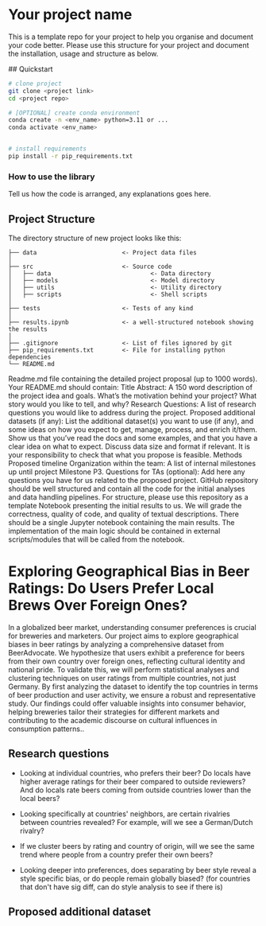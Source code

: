 # Your project name
This is a template repo for your project to help you organise and document your code better. 
Please use this structure for your project and document the installation, usage and structure as below.

## Quickstart

```bash
# clone project
git clone <project link>
cd <project repo>

# [OPTIONAL] create conda environment
conda create -n <env_name> python=3.11 or ...
conda activate <env_name>


# install requirements
pip install -r pip_requirements.txt
```



### How to use the library
Tell us how the code is arranged, any explanations goes here.



## Project Structure

The directory structure of new project looks like this:

```
├── data                        <- Project data files
│
├── src                         <- Source code
│   ├── data                            <- Data directory
│   ├── models                          <- Model directory
│   ├── utils                           <- Utility directory
│   ├── scripts                         <- Shell scripts
│
├── tests                       <- Tests of any kind
│
├── results.ipynb               <- a well-structured notebook showing the results
│
├── .gitignore                  <- List of files ignored by git
├── pip_requirements.txt        <- File for installing python dependencies
└── README.md
```


Readme.md file containing the detailed project proposal (up to 1000 words). Your README.md should contain:
    Title
    Abstract: A 150 word description of the project idea and goals. What’s the motivation behind your project? What story would you like to tell, and why?
    Research Questions: A list of research questions you would like to address during the project.
    Proposed additional datasets (if any): List the additional dataset(s) you want to use (if any), and some ideas on how you expect to get, manage, process, and enrich it/them. Show us that you’ve read the docs and some examples, and that you have a clear idea on what to expect. Discuss data size and format if relevant. It is your responsibility to check that what you propose is feasible.
    Methods
    Proposed timeline
    Organization within the team: A list of internal milestones up until project Milestone P3.
    Questions for TAs (optional): Add here any questions you have for us related to the proposed project.
GitHub repository should be well structured and contain all the code for the initial analyses and data handling pipelines. For structure, please use this repository as a template
Notebook presenting the initial results to us. We will grade the correctness, quality of code, and quality of textual descriptions. There should be a single Jupyter notebook containing the main results. The implementation of the main logic should be contained in external scripts/modules that will be called from the notebook.

# Exploring Geographical Bias in Beer Ratings: Do Users Prefer Local Brews Over Foreign Ones?

In a globalized beer market, understanding consumer preferences is crucial for breweries and marketers. Our project aims to explore geographical biases in beer ratings by analyzing a comprehensive dataset from BeerAdvocate. We hypothesize that users exhibit a preference for beers from their own country over foreign ones, reflecting cultural identity and national pride. To validate this, we will perform statistical analyses and clustering techniques on user ratings from multiple countries, not just Germany. By first analyzing the dataset to identify the top countries in terms of beer production and user activity, we ensure a robust and representative study. Our findings could offer valuable insights into consumer behavior, helping breweries tailor their strategies for different markets and contributing to the academic discourse on cultural influences in consumption patterns..

## Research questions
- Looking at individual countries, who prefers their beer? Do locals have higher average ratings for their beer compared to outside reviewers? And do locals rate beers coming from outside countries lower than the local beers?

- Looking specifically at countries' neighbors, are certain rivalries between countries revealed? For example, will we see a German/Dutch rivalry?

- If we cluster beers by rating and country of origin, will we see the same trend where people from a country prefer their own beers?

- Looking deeper into preferences, does separating by beer style reveal a style specific bias, or do people remain globally biased? (for countries that don't have sig diff, can do style analysis to see if there is)


## Proposed additional dataset
